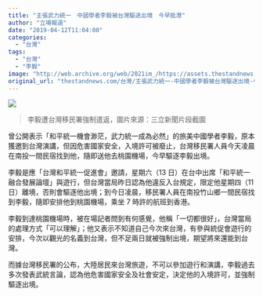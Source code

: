 ```yaml
---
title: "主張武力統一　中國學者李毅被台灣驅逐出境　今早抵港"
author: "立場報道"
date: "2019-04-12T11:04:00"
categories:
  - "台灣"
tags:
  - "台灣"
  - "李毅"
image: "http://web.archive.org/web/2021im_/https://assets.thestandnews.com/media/photos/li_IpTZ4.png"
original_url: "thestandnews.com/台灣/主張武力統一-中國學者李毅被台灣驅逐出境-今早抵港"
---
```

![](http://web.archive.org/web/2021im_/https://assets.thestandnews.com/media/photos/li_IpTZ4.png)
> 李毅遭台灣移民署強制遣返，圖片來源：三立新聞片段截圖

曾公開表示「和平統一機會渺茫，武力統一成為必然」的旅美中國學者李毅，原本獲邀到台灣演講，但因危害國家安全，入境許可被廢止，台灣移民署人員今天凌晨在南投一間民宿找到他，隨即送他去桃園機場，今早驅逐李毅出境。

李毅是應「台灣和平統一促進會」邀請，星期六（13 日）在台中出席「和平統一融合發展論壇」與遊行，但台灣當局昨日認為他違反入台規定，限定他星期四（11 日）離境，否則會驅逐他出境；到今日凌晨，移民署人員在南投竹山鄉一間民宿找到李毅，隨即安排他到桃園機場，乘坐 7 時許的航班到香港。

李毅到達桃園機場時，被在場記者問到有何感覺，他稱「一切都很好」，台灣當局的處理方式「可以理解」；他又表示不知道自己今次來台灣，有參與統促會遊行的安排，今次以觀光的名義到台灣，但不足兩日就被強制出境，期望將來還能到台灣。

而據台灣移民署的公布，大陸居民來台灣旅遊，不可以參加遊行和演講，李毅過去多次發表武統言論，認為他危害國家安全及社會安定，決定他的入境許可，並強制驅逐出境。